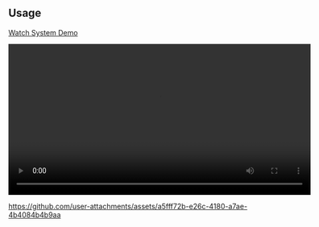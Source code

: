 ## Usage


[Watch System Demo](/assets/videos/Turning%20on%20the%20blueROV.mp4)

<video width="600" controls>
  <source src="/assets/videos/Turning%20on%20the%20blueROV.mp4" type="video/webm">
  Your browser does not support the video tag.
</video>



https://github.com/user-attachments/assets/a5fff72b-e26c-4180-a7ae-4b4084b4b9aa

